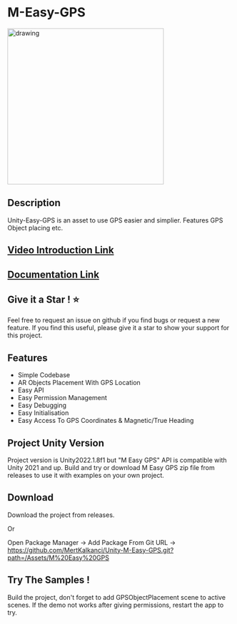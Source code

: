 # M-Easy-GPS

<a href="https://www.youtube.com/watch?v=9-UIOkR1zIA&t=11s">
<img src="https://github.com/MertKalkanci/Unity-M-Easy-GPS/blob/main/readme.gif" alt="drawing" height="350"/>
</a>

## Description
Unity-Easy-GPS is an asset to use GPS easier and simplier. Features GPS Object placing etc.

## [Video Introduction Link](https://www.youtube.com/watch?v=9-UIOkR1zIA&t=11s)

## [Documentation Link](https://docs.google.com/document/d/18pJIIJ79jd8tpjXdMVP80ITcaW1g6mN9heOl3Q9wn04/edit?usp=sharing)

## Give it a Star ! ⭐

Feel free to request an issue on github if you find bugs or request a new feature. 
If you find this useful, please give it a star to show your support for this project.

## Features

- Simple Codebase
- AR Objects Placement With GPS Location
- Easy API
- Easy Permission Management
- Easy Debugging
- Easy Initialisation
- Easy Access To GPS Coordinates & Magnetic/True Heading


## Project Unity Version

Project version is Unity2022.1.8f1 but "M Easy GPS" API is compatible with Unity 2021 and up. Build and try or download M Easy GPS zip file from releases to use it with examples on your own project.

## Download

Download the project from releases. 

Or

Open Package Manager -> Add Package From Git URL -> https://github.com/MertKalkanci/Unity-M-Easy-GPS.git?path=/Assets/M%20Easy%20GPS

## Try The Samples !

Build the project, don't forget to add GPSObjectPlacement scene to active scenes. If the demo not works after giving permissions, restart the app to try.

